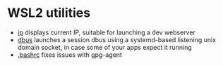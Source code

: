 # WSL2 utilities

  - [ip](https://github.com/ondras/wsl/blob/master/ip) displays current IP, suitable for launching a dev webserver
  - [dbus](https://github.com/ondras/wsl/blob/master/dbus) launches a session dbus using a systemd-based listening unix domain socket, in case some of your apps expect it running
  - [.bashrc](https://github.com/ondras/wsl/blob/master/.bashrc) fixes issues with gpg-agent
  

